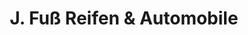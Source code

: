 ---
title: "J. Fuß Reifen & Automobile"
url: /mengkofen/j-fuss-reifen-und-automobile/
shop: Autowerkstatt
---